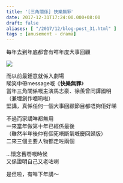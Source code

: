 ```yaml
---
title: '[三角關係] 快樂無罪'
date: 2017-12-31T17:24:00.000+08:00
draft: false
aliases: [ "/2017/12/blog-post_31.html" ]
tags : [amusement - drama]
---
```


每年去到年底都會有咩年度大事回顧  

[![](https://c1.staticflickr.com/5/4688/38394756854_0837fbc478_z.jpg)](https://c1.staticflickr.com/5/4688/38394756854_0837fbc478_z.jpg)

而以前最鍾意就係入劇場  
睇笑中帶message嘅《**快樂無罪**》  
當年三角關係嘅主演馬志豪、徐羨曾同譚國明  
（兼埋創作嗰啲啦）  
堅講，真係任何一個大事回顧節目都唔夠佢好睇  
  
不過而家講咩都無用  
一來當年做第十年已經係最後  
（雖然半年後仲有個死唔斷氣嘅慶回歸版）  
二來三個主要人物都走咗兩個  
  
...懷念舊嘢嘅時候  
又係證明自己又老咗喇  
  
  
是但啦，有咩下年講～